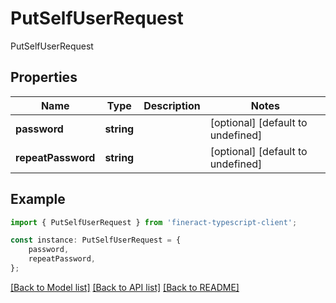 # PutSelfUserRequest

PutSelfUserRequest

## Properties

Name | Type | Description | Notes
------------ | ------------- | ------------- | -------------
**password** | **string** |  | [optional] [default to undefined]
**repeatPassword** | **string** |  | [optional] [default to undefined]

## Example

```typescript
import { PutSelfUserRequest } from 'fineract-typescript-client';

const instance: PutSelfUserRequest = {
    password,
    repeatPassword,
};
```

[[Back to Model list]](../README.md#documentation-for-models) [[Back to API list]](../README.md#documentation-for-api-endpoints) [[Back to README]](../README.md)
